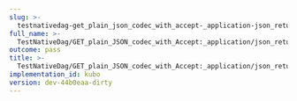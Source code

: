 ```yaml
---
slug: >-
  testnativedag-get_plain_json_codec_with_accept-_application-json_returns_same_payload_as_application-vnd-ipld-dag-json_but_with_plain_content-type
full_name: >-
  TestNativeDag/GET_plain_JSON_codec_with_Accept:_application/json_returns_same_payload_as_application/vnd.ipld.dag-json_but_with_plain_Content-Type
outcome: pass
title: >-
  TestNativeDag/GET_plain_JSON_codec_with_Accept:_application/json_returns_same_payload_as_application/vnd.ipld.dag-json_but_with_plain_Content-Type
implementation_id: kubo
version: dev-44b0eaa-dirty
---
```


